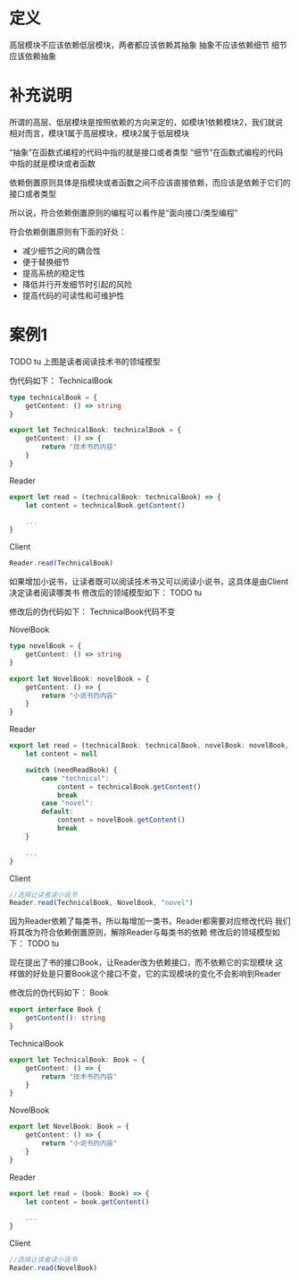 # 定义

高层模块不应该依赖低层模块，两者都应该依赖其抽象
抽象不应该依赖细节
细节应该依赖抽象


# 补充说明

<!-- 如何分辨高层模块、低层模块？ -->
所谓的高层、低层模块是按照依赖的方向来定的，如模块1依赖模块2，我们就说相对而言，模块1属于高层模块，模块2属于低层模块


“抽象”在函数式编程的代码中指的就是接口或者类型
“细节”在函数式编程的代码中指的就是模块或者函数

依赖倒置原则具体是指模块或者函数之间不应该直接依赖，而应该是依赖于它们的接口或者类型

所以说，符合依赖倒置原则的编程可以看作是“面向接口/类型编程”


符合依赖倒置原则有下面的好处：
- 减少细节之间的耦合性
- 便于替换细节
- 提高系统的稳定性
- 降低并行开发细节时引起的风险
- 提高代码的可读性和可维护性



# 案例1

TODO tu
上图是读者阅读技术书的领域模型

伪代码如下：
TechnicalBook
```ts
type technicalBook = {
    getContent: () => string
}

export let TechnicalBook: technicalBook = {
    getContent: () => {
        return "技术书的内容"
    }
}
```
Reader
```ts
export let read = (technicalBook: technicalBook) => {
    let content = technicalBook.getContent()

    ...
}
```
Client
```ts
Reader.read(TechnicalBook)
```

如果增加小说书，让读者既可以阅读技术书又可以阅读小说书，这具体是由Client决定读者阅读哪类书
修改后的领域模型如下：
TODO tu

修改后的伪代码如下：
TechnicalBook代码不变

NovelBook
```ts
type novelBook = {
    getContent: () => string
}

export let NovelBook: novelBook = {
    getContent: () => {
        return "小说书的内容"
    }
}
```
Reader
```ts
export let read = (technicalBook: technicalBook, novelBook: novelBook, needReadBook: string) => {
    let content = null

    switch (needReadBook) {
        case "technical":
            content = technicalBook.getContent()
            break
        case "novel":
        default:
            content = novelBook.getContent()
            break
    }

    ...
}
```
Client
```ts
//选择让读者读小说书
Reader.read(TechnicalBook, NovelBook, "novel")
```

因为Reader依赖了每类书，所以每增加一类书，Reader都需要对应修改代码
我们将其改为符合依赖倒置原则，解除Reader与每类书的依赖
修改后的领域模型如下：
TODO tu

现在提出了书的接口Book，让Reader改为依赖接口，而不依赖它的实现模块
这样做的好处是只要Book这个接口不变，它的实现模块的变化不会影响到Reader


修改后的伪代码如下：
Book
```ts
export interface Book {
    getContent(): string
}
```
TechnicalBook
```ts
export let TechnicalBook: Book = {
    getContent: () => {
        return "技术书的内容"
    }
}
```
NovelBook
```ts
export let NovelBook: Book = {
    getContent: () => {
        return "小说书的内容"
    }
}
```
Reader
```ts
export let read = (book: Book) => {
    let content = book.getContent()

    ...
}
```
Client
```ts
//选择让读者读小说书
Reader.read(NovelBook)
```